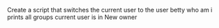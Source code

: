 Create a script that switches the current user to the user betty
who am i
prints all groups current user is in
 New owner
